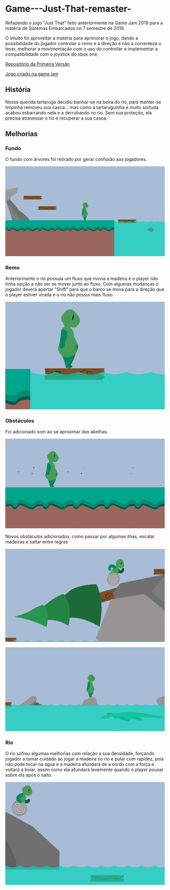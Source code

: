 # Game---Just-That-remaster-
Refazendo o jogo "Just That" feito anteriormente na Game Jam 2019 para a matéria de Sistemas Embarcados no 7 semestre de 2019.


O intuito foi aproveitar a matéria para aprimorar o jogo, dando a possibilidade do jogador controlar o remo e a direção e não a correnteza o levar, melhorar a movimentação com o uso do controller e implementar a compatibilidade com o joystick do xbox one.

[Repositório da Primeira Versão ](https://github.com/MayaraFreitas/Global-Game-Jam-2019)

[Jogo criado na game jam](https://globalgamejam.org/2019/games/just)

## História 
Nossa querida tartaruga decidiu banhar-se na beira do rio, para manter-se limpinha removeu sua casca... mas como a tartaruguinha é muito sortuda acabou esbarrando nela e a derrubando no rio. Sem sua proteção, ela precisa atravessar o rio e recuperar a sua casca.

## Melhorias

### Fundo

O fundo com árvores foi retirado por gerar confusão aos jogadores.

![Inicio](https://github.com/MayaraFreitas/Game---Just-That-remaster-/blob/master/Just%20That/img/Inicio.png)

### Remo

Anteriormente o rio possuía um fluxo que movia a madeira e o player não tinha opção a não ser se mover junto ao fluxo. Com algumas mudanças o jogador deverá apertar "Shift" para que o barco se mova para a direção que o player estiver virada e o rio não possui mais fluxo.

![Tartaruga+Barco](https://github.com/MayaraFreitas/Game---Just-That-remaster-/blob/master/Just%20That/img/Tartaruga-Barco.png)

### Obstáculos

Foi adicionado som ao se aproximar das abelhas.

![Obstaculo Antigo Inicio](https://github.com/MayaraFreitas/Game---Just-That-remaster-/blob/master/Just%20That/img/Obstaculo-Antigo.png)

Novos obstáculos adicionados, como passar por algumas ilhas, escalar madeiras e saltar entre regras

![Novo Obstaculo 1](https://github.com/MayaraFreitas/Game---Just-That-remaster-/blob/master/Just%20That/img/Novos-Obstaculos.png)

![Novo Obstaculo 2](https://github.com/MayaraFreitas/Game---Just-That-remaster-/blob/master/Just%20That/img/Novos-Obstaculos-2.png)

### Rio

O rio sofreu algumas melhorias com relação a sua densidade, forçando jogador a tomar cuidado ao jogar a madeira no rio e pular com rapidez, pois não pode tocar na água e a madeira afundará de a cordo com a força e voltará a boiar, assim como ela afundará levemente quando o player pousar sobre ela após o salto.

![Profundidade do Rio](https://github.com/MayaraFreitas/Game---Just-That-remaster-/blob/master/Just%20That/img/Profundidade-Rio.png)

